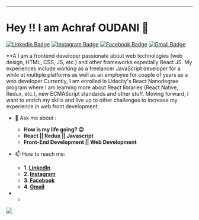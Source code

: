 ---

# Hey !! I am Achraf OUDANI 🤵

[![Linkedin Badge](https://img.shields.io/badge/-Achraf-blue?style=flat-square&logo=Linkedin&logoColor=white)](https://www.linkedin.com/in/achraf-oudani/)
[![Instagram Badge](https://img.shields.io/badge/-Achraf-orange?style=flat-square&logo=Instagram&logoColor=black)](https://www.instagram.com/achraf.oudani/)
[![Facebook Badge](https://img.shields.io/badge/-Achraf-blue?style=flat-square&logo=Facebook&logoColor=white)](https://www.facebook.com/achraf.oudani/)
[![Gmail Badge](https://img.shields.io/badge/-achraf.oudani@gmail.com-c14438?style=flat-square&logo=Gmail&logoColor=white)](mailto:achraf.oudani@gmail.com)

\*\*A I am a frontend developer passionate about web technologies (web design, HTML, CSS, JS, etc.) and other frameworks especially React JS. My experiences include working as a freelancer JavaScript developer for a while at multiple platforms as well as an employee for couple of years as a web developer Currently, I am enrolled in Udacity's React Nanodegree program where I am learning more about React libraries (React Native, Redux, etc.), new ECMAScript standards and other stuff. Moving forward, I want to enrich my skills and live up to other challenges to increase my experience in web front development.

<!--
- 🔭 I’m currently working on Udacity React Nanodegree
- 🌱 I’m currently learning Redux
- 😊 I’m looking for Job as junior React developer
- 🤝 I’m looking to collaborate on **any live project**
- ⚡ Fun fact: **I love to play video games and workout **
-->

-   💬 Ask me about :
    -   **How is my life going? 😉**
    -   **React || Redux || Javascript**
    -   **Front-End Development || Web Development**
-   📫 How to reach me:

    -   **1. [LinkedIn](https://www.linkedin.com/in/achraf-oudani/)**
    -   **2. [Instagram](https://www.instagram.com/achraf.oudani/)**
    -   **3. [Facebook](https://www.facebook.com/achraf.oudani/)**
    -   **4. [Gmail](mailto:achraf.oudani@gmail.com)**

-   -

<img src="https://github-readme-stats.vercel.app/api?username=Devxman007&&show_icons=true&title_color=ffffff&icon_color=bb2acf&text_color=daf7dc&bg_color=191919">
